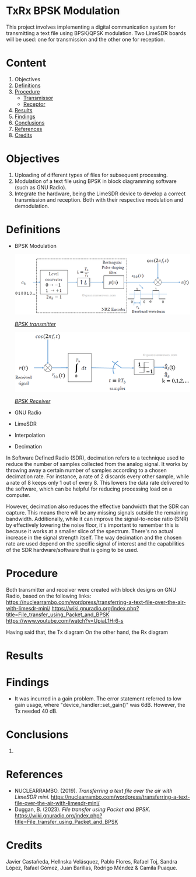 # TxRx BPSK Modulation
This project involves implementing a digital communication system for transmitting a text file using BPSK/QPSK modulation. Two LimeSDR boards will be used: one for transmission and the other one for reception.

# Content
1. Objectives
2. [Definitions](#definitions)
3. [Procedure](#procedure)
	- [Transmissor](#transmissor)
	- [Receptor](#receptor)
4. [Results](#results)
5. [Findings](#findings)
6. [Conclusions](#conclusions)
7. [References](#references)
8. [Credits](#credits)

# Objectives
1. Uploading of different types of files for subsequent processing.
2. Modulation of a text file using BPSK in block diagramming software (such as GNU Radio).
3. Integrate the hardware, being the LimeSDR device to develop a correct transmission and reception. Both with their respective modulation and demodulation.

# Definitions
- BPSK Modulation

  ![BPSK Transmitter](Images/TxBPSK.png)

  *[BPSK transmitter](https://www.gaussianwaves.com/2010/04/bpsk-modulation-and-demodulation-2/)*

  ![BPSK Receiver](Images/RxBPSK.png)

  *[BPSK Receiver](https://www.gaussianwaves.com/2010/04/bpsk-modulation-and-demodulation-2/)*

- GNU Radio
  

- LimeSDR
- Interpolation
- Decimation

In Software Defined Radio (SDR), decimation refers to a technique used to reduce the number of samples collected from the analog signal. It works by throwing away a certain number of samples according to a chosen decimation rate. For instance, a rate of 2 discards every other sample, while a rate of 8 keeps only 1 out of every 8. This lowers the data rate delivered to the software, which can be helpful for reducing processing load on a computer.  

However, decimation also reduces the effective bandwidth that the SDR can capture. This means there will be any missing signals outside the remaining bandwidth. Additionally, while it can improve the signal-to-noise ratio (SNR) by effectively lowering the noise floor, it's important to remember this is because it works at a smaller slice of the spectrum. There's no actual increase in the signal strength itself.  The way decimation and the chosen rate are used depend on the specific signal of interest and the capabilities of the SDR hardware/software that is going to be used.


# Procedure
Both transmitter and receiver were created with block designs on GNU Radio, based on the following links:
https://nuclearrambo.com/wordpress/transferring-a-text-file-over-the-air-with-limesdr-mini/
https://wiki.gnuradio.org/index.php?title=File_transfer_using_Packet_and_BPSK
https://www.youtube.com/watch?v=UpiaL1Hr6-s

Having said that, the Tx diagram
On the other hand, the Rx diagram

# Results


# Findings
- It was incurred in a gain problem. The error statement referred to low gain usage, where "device_handler::set_gain()" was 6dB. However, the Tx needed 40 dB.

# Conclusions
1. 

# References
- NUCLEARRAMBO. (2019). *Transferring a text file over the air with LimeSDR mini*. https://nuclearrambo.com/wordpress/transferring-a-text-file-over-the-air-with-limesdr-mini/
- Duggan, B. (2023). *File transfer using Packet and BPSK*. https://wiki.gnuradio.org/index.php?title=File_transfer_using_Packet_and_BPSK

# Credits
Javier Castañeda, Hellnska Velásquez, Pablo Flores, Rafael Toj, Sandra López, Rafael Gómez, Juan Barillas, Rodrigo Méndez & Camila Puaque.